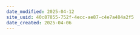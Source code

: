 ```yaml
---
date_modified: 2025-04-12
site_uuid: 40c87855-752f-4ecc-ae87-c4e7a484a2f5
date_created: 2025-04-06
---
```


